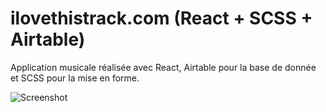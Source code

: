 # ilovethistrack.com (React + SCSS + Airtable)

Application musicale réalisée avec React, Airtable pour la base de donnée et SCSS pour la mise en forme.

![Screenshot](screenshot.png)
